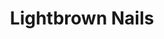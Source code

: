 ---
title: Lightbrown Nails
description: "The finish is flawless—my nails look so polished and chic!"
tags: "nails"
image: /assets/nails-lightbrown.jpg
imageAlt: Cute Lightbrown Nails
---
